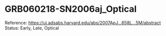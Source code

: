 # GRB060218-SN2006aj_Optical

Reference: https://ui.adsabs.harvard.edu/abs/2007ApJ...658L...5M/abstract
Status: Early, Late, Optical